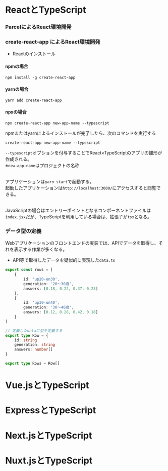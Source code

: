 # ReactとTypeScript
### ParcelによるReact環境開発

### create-react-app によるReact環境開発
- Reactのインストール
#### npmの場合
```
npm install -g create-react-app
```

#### yarnの場合
```
yarn add create-react-app
```

#### npxの場合
```
npx create-react-app new-app-name --typescript
```

npmまたはyarnによるインストールが完了したら、次のコマンドを実行する
```
create-react-app new-app-name --typescript
```
`--typescript`オプションを付与することでReact×TypeScriptのアプリの雛形が作成される。<br>
※`new-app-name`はプロジェクトの名称<br><br>


アプリケーションは`yarn start`で起動する。<br>
起動したアプリケーションは`http://localhost:3000/`にアクセスすると閲覧できる。<br><br>

JavaScriptの場合はエントリーポイントとなるコンポーネントファイルは`index.jsx`だが、TypeScriptを利用している場合は、拡張子が`tsx`となる。

### データ型の定義
Webアプリケーションのフロントエンドの実装では、APIでデータを取得し、それを表示する作業が多くなる。

- API等で取得したデータを疑似的に表現した`data.ts`
```typescript:data.ts
export const rows = [
    {
        id: 'up20-un30',
        generation: '20～30歳',
        answers: [0.18, 0.22, 0.37, 0.23]
    },
    {
        id: 'up30-un40',
        generation: '30～40歳',
        answers: [0.12, 0.28, 0.42, 0.18]
    }
]

// 定義したdataに型を定義する
export type Row = {
    id: string
    generation: string
    answers: number[]
}

export type Rows = Row[]
```

# Vue.jsとTypeScript

# ExpressとTypeScript

# Next.jsとTypeScript

# Nuxt.jsとTypeScript
